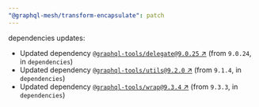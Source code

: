 ```yaml
---
"@graphql-mesh/transform-encapsulate": patch
---
```

dependencies updates:
  - Updated dependency [`@graphql-tools/delegate@9.0.25` ↗︎](https://www.npmjs.com/package/@graphql-tools/delegate/v/9.0.25) (from `9.0.24`, in `dependencies`)
  - Updated dependency [`@graphql-tools/utils@9.2.0` ↗︎](https://www.npmjs.com/package/@graphql-tools/utils/v/9.2.0) (from `9.1.4`, in `dependencies`)
  - Updated dependency [`@graphql-tools/wrap@9.3.4` ↗︎](https://www.npmjs.com/package/@graphql-tools/wrap/v/9.3.4) (from `9.3.3`, in `dependencies`)
